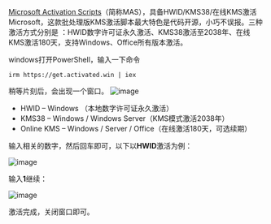 [Microsoft Activation Scripts](https://github.com/massgravel/Microsoft-Activation-Scripts "Microsoft Activation Scripts")（简称MAS），具备HWID/KMS38/在线KMS激活Microsoft，这款批处理版KMS激活脚本最大特色是代码开源，小巧不误报。三种激活方式分别是 ：HWID数字许可证永久激活、KMS38激活至2038年、在线KMS激活180天，支持Windows、Office所有版本激活。

windows打开PowerShell，输入一下命令

```shell
irm https://get.activated.win | iex
```
稍等片刻后，会出现一个窗口。
![image](https://github.com/user-attachments/assets/7bc68484-1931-48a2-9e9a-833bd8c613ca)
- HWID            – Windows （本地数字许可证永久激活）
- KMS38          – Windows  / Windows Server（KMS模式激活2038年）
- Online KMS  – Windows / Server / Office（在线激活180天，可选续期）

输入相关的数字，然后回车即可，以下以**HWID**激活为例：

![image](https://github.com/user-attachments/assets/71b0520f-05cb-4770-a4c9-8318fa662cd8)


输入**1**继续：

![image](https://github.com/user-attachments/assets/f2fc8cb7-215c-4667-8634-c045d02fc027)


激活完成，关闭窗口即可。
